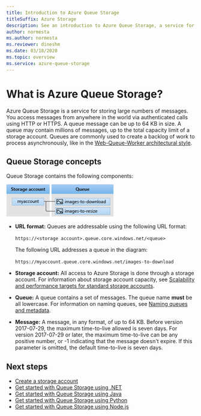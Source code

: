 ```yaml
---
title: Introduction to Azure Queue Storage
titleSuffix: Azure Storage
description: See an introduction to Azure Queue Storage, a service for storing large numbers of messages. A Queue Storage service contains a URL format, storage account, queue, and message.
author: normesta
ms.author: normesta
ms.reviewer: dineshm
ms.date: 03/18/2020
ms.topic: overview
ms.service: azure-queue-storage
---
```


# What is Azure Queue Storage?

Azure Queue Storage is a service for storing large numbers of messages. You access messages from anywhere in the world via authenticated calls using HTTP or HTTPS. A queue message can be up to 64 KB in size. A queue may contain millions of messages, up to the total capacity limit of a storage account. Queues are commonly used to create a backlog of work to process asynchronously, like in the [Web-Queue-Worker architectural style](/azure/architecture/guide/architecture-styles/web-queue-worker).

## Queue Storage concepts

Queue Storage contains the following components:

![Diagram showing the relationship between a storage account, queues, and messages.](./media/storage-queues-introduction/queue1.png)

- **URL format:** Queues are addressable using the following URL format:

  `https://<storage account>.queue.core.windows.net/<queue>`

  The following URL addresses a queue in the diagram:

  `https://myaccount.queue.core.windows.net/images-to-download`

- **Storage account:** All access to Azure Storage is done through a storage account. For information about storage account capacity, see [Scalability and performance targets for standard storage accounts](../common/scalability-targets-standard-account.md?toc=/azure/storage/queues/toc.json).

- **Queue:** A queue contains a set of messages. The queue name **must** be all lowercase. For information on naming queues, see [Naming queues and metadata](/rest/api/storageservices/naming-queues-and-metadata).

- **Message:** A message, in any format, of up to 64 KB. Before version 2017-07-29, the maximum time-to-live allowed is seven days. For version 2017-07-29 or later, the maximum time-to-live can be any positive number, or -1 indicating that the message doesn't expire. If this parameter is omitted, the default time-to-live is seven days.

## Next steps

- [Create a storage account](../common/storage-account-create.md?toc=/azure/storage/queues/toc.json)
- [Get started with Queue Storage using .NET](/azure/storage/queues/storage-quickstart-queues-dotnet?tabs=passwordless%2Croles-azure-portal%2Cenvironment-variable-windows%2Csign-in-azure-cli)
- [Get started with Queue Storage using Java](/azure/storage/queues/storage-quickstart-queues-java?tabs=powershell%2Cpasswordless%2Croles-azure-portal%2Cenvironment-variable-windows%2Csign-in-azure-cli)
- [Get started with Queue Storage using Python](/azure/storage/queues/storage-quickstart-queues-python?tabs=passwordless%2Croles-azure-portal%2Cenvironment-variable-windows%2Csign-in-azure-cli)
- [Get started with Queue Storage using Node.js](/azure/storage/queues/storage-quickstart-queues-nodejs?tabs=passwordless%2Croles-azure-portal%2Cenvironment-variable-windows%2Csign-in-azure-cli)
